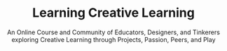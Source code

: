 ---
layout: landing
title: Learning Creative Learning
subtitle: "An Online Course and Community of Educators, Designers, and Tinkerers exploring Creative Learning through Projects, Passion, Peers, and Play"

---